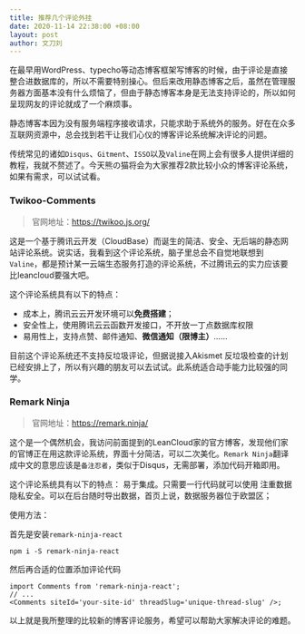 ```yaml
---
title: 推荐几个评论外挂
date: 2020-11-14 22:38:00 +08:00
layout: post
author: 文刀刘
---
```


在最早用WordPress、typecho等动态博客框架写博客的时候，由于评论是直接整合进数据库的，所以不需要特别操心。但后来改用静态博客之后，虽然在管理服务器方面基本没有什么烦恼了，但由于静态博客本身是无法支持评论的，所以如何呈现网友的评论就成了一个麻烦事。

静态博客本因为没有服务端程序接收请求，只能求助于系统外的服务。好在在众多互联网资源中，总会找到若干让我们心仪的博客评论系统解决评论的问题。

传统常见的诸如`Disqus`、`Gitment`、`ISSO`以及`Valine`在网上会有很多人提供详细的教程，我就不赘述了。今天熊の猫将会为大家推荐2款比较小众的博客评论系统，如果有需求，可以试试看。

### Twikoo-Comments

>官网地址：https://twikoo.js.org/

这是一个基于腾讯云开发（CloudBase）而诞生的简洁、安全、无后端的静态网站评论系统。说实话，我看到这个评论系统，脑子里总会不自觉地联想到`Valine`，都是预计某一云端生态服务打造的评论系统，不过腾讯云的实力应该要比leancloud要强大吧。

这个评论系统具有以下的特点：
- 成本上，腾讯云云开发环境可以**免费搭建**；
- 安全性上，使用腾讯云云函数开发接口，不开放一丁点数据库权限
- 易用性上，支持点赞、邮件通知、**微信通知（限博主）**……

目前这个评论系统还不支持反垃圾评论，但据说接入Akismet 反垃圾检查的计划已经安排上了，所以有兴趣的朋友可以去试试。此系统适合动手能力比较强的同学。

### Remark Ninja
>官网地址：https://remark.ninja/

这个是一个偶然机会，我访问前面提到的LeanCloud家的官方博客，发现他们家的官博正在用这款评论系统，界面十分简洁，可以二次美化。`Remark Ninja`翻译成中文的意思应该是`备注忍者`，类似于Disqus，无需部署，添加代码开箱即用。

这个评论系统具有以下的特点：
易于集成。只需要一行代码就可以使用
注重数据隐私安全。可以在后台随时导出数据，首页上说，数据服务器位于欧盟区；

使用方法：

首先是安装`remark-ninja-react`

    npm i -S remark-ninja-react

然后再合适的位置添加评论代码

    import Comments from 'remark-ninja-react';
    // ...
    <Comments siteId='your-site-id' threadSlug='unique-thread-slug' />;

以上就是我所整理的比较新的博客评论服务，希望可以帮助大家解决评论的难题。